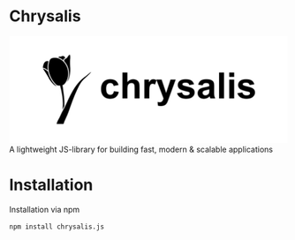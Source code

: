 # Chrysalis
![](/chrysalis.svg)
A lightweight JS-library for building fast, modern &amp; scalable applications

# Installation
Installation via npm  

```bash
npm install chrysalis.js
```